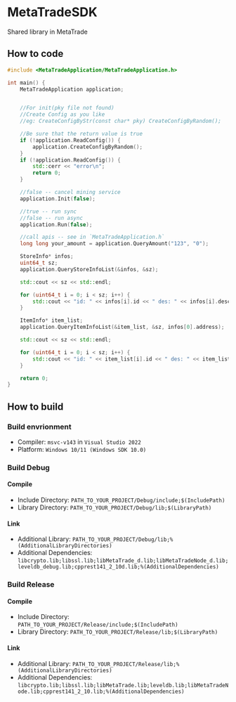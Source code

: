 # MetaTradeSDK
Shared library in MetaTrade

## How to code
```c++
#include <MetaTradeApplication/MetaTradeApplication.h>

int main() {
    MetaTradeApplication application;


    //For init(pky file not found)
    //Create Config as you like
    //eg: CreateConfigByStr(const char* pky) CreateConfigByRandom(); 

    //Be sure that the return value is true
    if (!application.ReadConfig()) {
        application.CreateConfigByRandom();
    }
    if (!application.ReadConfig()) {
        std::cerr << "error\n";
        return 0;
    }

    //false -- cancel mining service
    application.Init(false);

    //true -- run sync
    //false -- run async
    application.Run(false);

    //call apis -- see in `MetaTradeApplication.h`
    long long your_amount = application.QueryAmount("123", "0");

    StoreInfo* infos;
    uint64_t sz;
    application.QueryStoreInfoList(&infos, &sz);

    std::cout << sz << std::endl;

    for (uint64_t i = 0; i < sz; i++) {
        std::cout << "id: " << infos[i].id << " des: " << infos[i].description << std::endl;
    }

    ItemInfo* item_list;
    application.QueryItemInfoList(&item_list, &sz, infos[0].address);

    std::cout << sz << std::endl;

    for (uint64_t i = 0; i < sz; i++) {
        std::cout << "id: " << item_list[i].id << " des: " << item_list[i].description << std::endl;
    }

    return 0;
}

```
## How to build
### Build envrionment
- Compiler: `msvc-v143` in `Visual Studio 2022`
- Platform: `Windows 10/11 (Windows SDK 10.0)`

### Build Debug
#### Compile
- Include Directory: `PATH_TO_YOUR_PROJECT/Debug/include;$(IncludePath)`
- Library Directory: `PATH_TO_YOUR_PROJECT/Debug/lib;$(LibraryPath)`
#### Link
- Additional Library: `PATH_TO_YOUR_PROJECT/Debug/lib;%(AdditionalLibraryDirectories)`
- Additional Dependencies: `libcrypto.lib;libssl.lib;libMetaTrade_d.lib;libMetaTradeNode_d.lib;leveldb_debug.lib;cpprest141_2_10d.lib;%(AdditionalDependencies)`

### Build Release
#### Compile
- Include Directory: `PATH_TO_YOUR_PROJECT/Release/include;$(IncludePath)`
- Library Directory: `PATH_TO_YOUR_PROJECT/Release/lib;$(LibraryPath)`
#### Link
- Additional Library: `PATH_TO_YOUR_PROJECT/Release/lib;%(AdditionalLibraryDirectories)`
- Additional Dependencies: `libcrypto.lib;libssl.lib;libMetaTrade.lib;leveldb.lib;libMetaTradeNode.lib;cpprest141_2_10.lib;%(AdditionalDependencies)`
